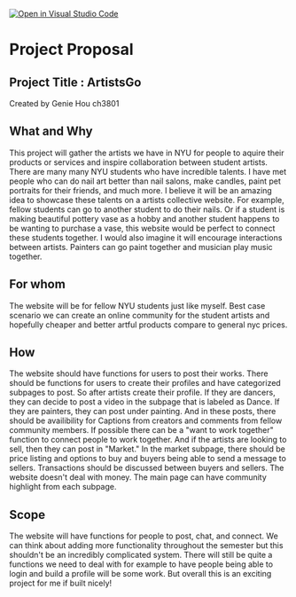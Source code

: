 [![Open in Visual Studio Code](https://classroom.github.com/assets/open-in-vscode-c66648af7eb3fe8bc4f294546bfd86ef473780cde1dea487d3c4ff354943c9ae.svg)](https://classroom.github.com/online_ide?assignment_repo_id=8411232&assignment_repo_type=AssignmentRepo)
# Project Proposal
## Project Title : ArtistsGo
Created by Genie Hou ch3801
## What and Why
This project will gather the artists we have in NYU for people to aquire their products or services and inspire collaboration between student artists.
There are many many NYU students who have incredible talents. I have met people who can do nail art better than nail salons, make candles, paint pet portraits for their friends, and much more.
I believe it will be an amazing idea to showcase these talents on a artists collective website. For example, fellow students can go to another student to do their nails. 
Or if a student is making beautiful pottery vase as a hobby and another student happens to be wanting to purchase a vase, this website would be perfect to connect these students together.
I would also imagine it will encourage interactions between artists. Painters can go paint together and musician play music together.

## For whom
The website will be for fellow NYU students just like myself. Best case scenario we can create an online community for the student artists and hopefully cheaper and better artful products compare to general nyc prices.

## How
The website should have functions for users to post their works. There should be functions for users to create their profiles and have categorized subpages to post.
So after artists create their profile. If they are dancers, they can decide to post a video in the subpage that is labeled as Dance.
If they are painters, they can post under painting. And in these posts, there should be availibility for Captions from creators and comments from fellow community members. 
If possible there can be a "want to work together" function to connect people to work together. And if the artists are looking to sell, then they can post in "Market."
In the market subpage, there should be price listing and options to buy and buyers being able to send a message to sellers.
Transactions should be discussed between buyers and sellers. The website doesn't deal with money. 
The main page can have community highlight from each subpage. 

## Scope 
The website will have functions for people to post, chat, and connect. We can think about adding more functionality throughout the semester but this shouldn't be an incredibly complicated system.
There will still be quite a functions we need to deal with for example to have people being able to login and build a profile will be some work.
But overall this is an exciting project for me if built nicely!
